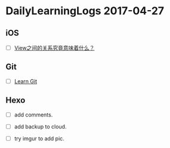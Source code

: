 
# DailyLearningLogs  2017-04-27


## iOS

- [ ] [View之间的关系究竟意味着什么？](https://boxueio.com/series/ios-101/ebook/110)

## Git

- [ ] [Learn Git](https://www.codecademy.com/learn/learn-git) 

## Hexo

- [ ]  add comments.
- [ ]  add backup to cloud.
- [ ]  try imgur to add pic.



